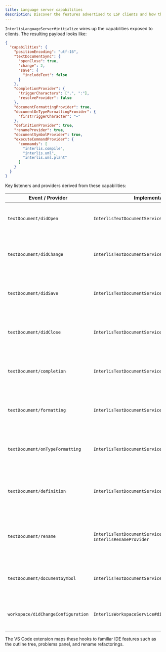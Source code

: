 ```yaml
---
title: Language server capabilities
description: Discover the features advertised to LSP clients and how they map to INTERLIS workflows.
---
```


`InterlisLanguageServer#initialize` wires up the capabilities exposed to clients. The resulting payload looks like:

```json
{
  "capabilities": {
    "positionEncoding": "utf-16",
    "textDocumentSync": {
      "openClose": true,
      "change": 2,
      "save": {
        "includeText": false
      }
    },
    "completionProvider": {
      "triggerCharacters": [".", ":"],
      "resolveProvider": false
    },
    "documentFormattingProvider": true,
    "documentOnTypeFormattingProvider": {
      "firstTriggerCharacter": "="
    },
    "definitionProvider": true,
    "renameProvider": true,
    "documentSymbolProvider": true,
    "executeCommandProvider": {
      "commands": [
        "interlis.compile",
        "interlis.uml",
        "interlis.uml.plant"
      ]
    }
  }
}
```

Key listeners and providers derived from these capabilities:

| Event / Provider | Implementation | Notes |
| --- | --- | --- |
| `textDocument/didOpen` | `InterlisTextDocumentService#didOpen` | Compiles freshly opened files and streams diagnostics. |
| `textDocument/didChange` | `InterlisTextDocumentService#didChange` | Updates the in-memory document tracker & invalidates caches. |
| `textDocument/didSave` | `InterlisTextDocumentService#didSave` | Performs authoritative compilation using on-disk content. |
| `textDocument/didClose` | `InterlisTextDocumentService#didClose` | Clears diagnostics and releases document state. |
| `textDocument/completion` | `InterlisTextDocumentService#completion` | Provides context-aware completions (triggered by `.` or `:`). |
| `textDocument/formatting` | `InterlisTextDocumentService#formatting` | Runs ili2c pretty printer for whole-document formatting. |
| `textDocument/onTypeFormatting` | `InterlisTextDocumentService#onTypeFormatting` | Auto-inserts INTERLIS templates after typing `=`. |
| `textDocument/definition` | `InterlisTextDocumentService#definition` | Resolves definitions across workspace & referenced models. |
| `textDocument/rename` | `InterlisTextDocumentService#rename` + `InterlisRenameProvider` | Applies validated renames across declarations and references. |
| `textDocument/documentSymbol` | `InterlisTextDocumentService#documentSymbol` | Builds outline nodes from the compiled AST. |
| `workspace/didChangeConfiguration` | `InterlisWorkspaceService#didChangeConfiguration` | Refreshes server-side model repository settings. |

The VS Code extension maps these hooks to familiar IDE features such as the outline tree, problems panel, and rename refactorings.
